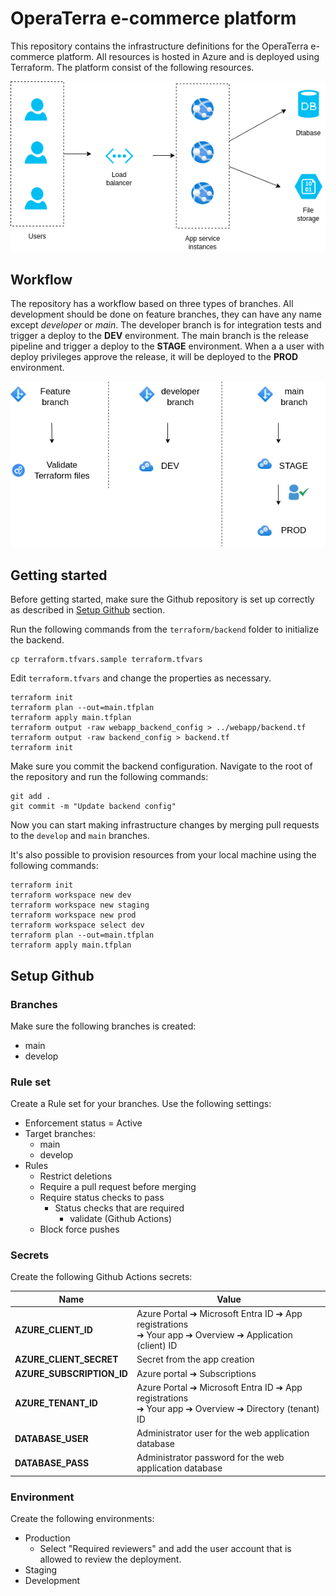 # OperaTerra e-commerce platform

This repository contains the infrastructure definitions for the OperaTerra e-commerce platform. All resources is hosted in Azure and is deployed using Terraform. The platform consist of the following resources.

![Architect diagram](architechture.drawio.png)

## Workflow

The repository has a workflow based on three types of branches. All development should be done on feature branches, they can have any name except *developer* or *main*. The developer branch is for integration tests and trigger a deploy to the **DEV** environment. The main branch is the release pipeline and trigger a deploy to the **STAGE** environment. When a a user with deploy privileges approve the release, it will be deployed to the **PROD** environment.

![Workflow](workflow.drawio.png)


## Getting started

Before getting started, make sure the Github repository is set up correctly as described in [Setup Github](#setup-github) section.

Run the following commands from the `terraform/backend` folder to initialize the backend.

```shell
cp terraform.tfvars.sample terraform.tfvars
```

Edit `terraform.tfvars` and change the properties as necessary.

```shell
terraform init
terraform plan --out=main.tfplan
terraform apply main.tfplan
terraform output -raw webapp_backend_config > ../webapp/backend.tf
terraform output -raw backend_config > backend.tf
terraform init
```

Make sure you commit the backend configuration. Navigate to the root of the repository and run the following commands:

```shell
git add .
git commit -m "Update backend config"
```

Now you can start making infrastructure changes by merging pull requests to the `develop` and `main` branches.

It's also possible to provision resources from your local machine using the following commands:

```shell
terraform init
terraform workspace new dev
terraform workspace new staging
terraform workspace new prod
terraform workspace select dev
terraform plan --out=main.tfplan
terraform apply main.tfplan
```

## Setup Github

### Branches

Make sure the following branches is created:

- main
- develop

### Rule set

Create a Rule set for your branches. Use the following settings:

- Enforcement status = Active
- Target branches:
  - main
  - develop
- Rules
  - Restrict deletions
  - Require a pull request before merging
  - Require status checks to pass
    - Status checks that are required
      - validate (Github Actions)
  - Block force pushes

### Secrets

Create the following Github Actions secrets:

| Name                      | Value                                                                                                              |
|---------------------------|--------------------------------------------------------------------------------------------------------------------|
| **AZURE_CLIENT_ID**       | Azure Portal ➔ Microsoft Entra ID ➔ App registrations<br>➔ Your app ➔ Overview ➔ Application (client) ID           |
| **AZURE_CLIENT_SECRET**   | Secret from the app creation                                                                                       |
| **AZURE_SUBSCRIPTION_ID** | Azure portal ➔ Subscriptions                                                                                       |
| **AZURE_TENANT_ID**       | Azure Portal ➔ Microsoft Entra ID ➔ App registrations<br>➔ Your app ➔ Overview ➔ Directory (tenant) ID             |
| **DATABASE_USER**         | Administrator user for the web application database                                                                |
| **DATABASE_PASS**         | Administrator password for the web application database                                                            |

### Environment

Create the following environments:

- Production
  - Select "Required reviewers" and add the user account that is allowed to review the deployment.
- Staging
- Development
